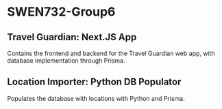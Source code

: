 # SWEN732-Group6

## Travel Guardian: Next.JS App
Contains the frontend and backend for the Travel Guardian web app,
with database implementation through Prisma.

## Location Importer: Python DB Populator
Populates the database with locations with Python and Prisma.